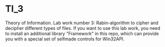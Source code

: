# TI_3
Theory of Information. Lab work number 3: Rabin-algorithm to cipher and decipher different types of files.
If you want to use this lab work, you need to install an additional library "Framework" in this repo, which can provide you
with a special set of selfmade controls for Win32API. 
